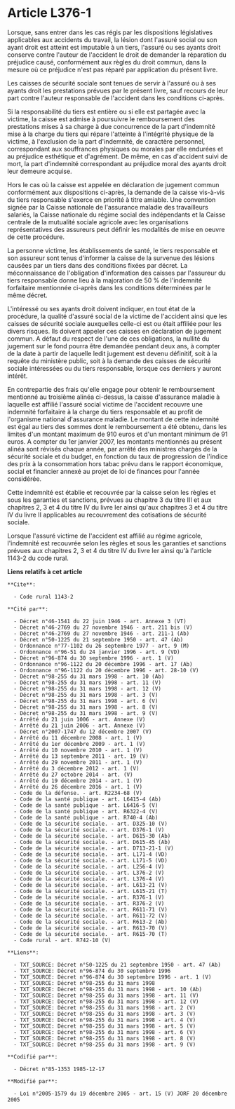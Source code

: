 # Article L376-1

Lorsque, sans entrer dans les cas régis par les dispositions législatives applicables aux accidents du travail, la lésion
dont l'assuré social ou son ayant droit est atteint est imputable à un tiers, l'assuré ou ses ayants droit conserve contre
l'auteur de l'accident le droit de demander la réparation du préjudice causé, conformément aux règles du droit commun, dans
la mesure où ce préjudice n'est pas réparé par application du présent livre.

Les caisses de sécurité sociale sont tenues de servir à l'assuré ou à ses ayants droit les prestations prévues par le présent
livre, sauf recours de leur part contre l'auteur responsable de l'accident dans les conditions ci-après. 

Si la responsabilité du tiers est entière ou si elle est partagée avec la victime, la caisse est admise à poursuivre le
remboursement des prestations mises à sa charge à due concurrence de la part d'indemnité mise à la charge du tiers qui répare
l'atteinte à l'intégrité physique de la victime, à l'exclusion de la part d'indemnité, de caractère personnel, correspondant
aux souffrances physiques ou morales par elle endurées et au préjudice esthétique et d'agrément. De même, en cas d'accident
suivi de mort, la part d'indemnité correspondant au préjudice moral des ayants droit leur demeure acquise. 

Hors le cas où la caisse est appelée en déclaration de jugement commun conformément aux dispositions ci-après, la demande de
la caisse vis-à-vis du tiers responsable s'exerce en priorité à titre amiable. Une convention signée par la Caisse nationale
de l'assurance maladie des travailleurs salariés, la Caisse nationale du régime social des indépendants et la Caisse centrale
de la mutualité sociale agricole avec les organisations représentatives des assureurs peut définir les modalités de mise en
oeuvre de cette procédure.

La personne victime, les établissements de santé, le tiers responsable et son assureur sont tenus d'informer la caisse de la
survenue des lésions causées par un tiers dans des conditions fixées par décret. La méconnaissance de l'obligation
d'information des caisses par l'assureur du tiers responsable donne lieu à la majoration de 50 % de l'indemnité forfaitaire
mentionnée ci-après dans les conditions déterminées par le même décret.

L'intéressé ou ses ayants droit doivent indiquer, en tout état de la procédure, la qualité d'assuré social de la victime de
l'accident ainsi que les caisses de sécurité sociale auxquelles celle-ci est ou était affiliée pour les divers risques. Ils
doivent appeler ces caisses en déclaration de jugement commun. A défaut du respect de l'une de ces obligations, la nullité du
jugement sur le fond pourra être demandée pendant deux ans, à compter de la date à partir de laquelle ledit jugement est
devenu définitif, soit à la requête du ministère public, soit à la demande des caisses de sécurité sociale intéressées ou du
tiers responsable, lorsque ces derniers y auront intérêt. 

En contrepartie des frais qu'elle engage pour obtenir le remboursement mentionné au troisième alinéa ci-dessus, la caisse
d'assurance maladie à laquelle est affilié l'assuré social victime de l'accident recouvre une indemnité forfaitaire à la
charge du tiers responsable et au profit de l'organisme national d'assurance maladie. Le montant de cette indemnité est égal
au tiers des sommes dont le remboursement a été obtenu, dans les limites d'un montant maximum de 910 euros et d'un montant
minimum de 91 euros. A compter du 1er janvier 2007, les montants mentionnés au présent alinéa sont révisés chaque année, par
arrêté des ministres chargés de la sécurité sociale et du budget, en fonction du taux de progression de l'indice des prix à
la consommation hors tabac prévu dans le rapport économique, social et financier annexé au projet de loi de finances pour
l'année considérée.

Cette indemnité est établie et recouvrée par la caisse selon les règles et sous les garanties et sanctions, prévues au
chapitre 3 du titre III et aux chapitres 2, 3 et 4 du titre IV du livre Ier ainsi qu'aux chapitres 3 et 4 du titre IV du
livre II applicables au recouvrement des cotisations de sécurité sociale.

Lorsque l'assuré victime de l'accident est affilié au régime agricole, l'indemnité est recouvrée selon les règles et sous les
garanties et sanctions prévues aux chapitres 2, 3 et 4 du titre IV du livre Ier ainsi qu'à l'article 1143-2 du code rural.

**Liens relatifs à cet article**

	**Cite**:

	  - Code rural 1143-2

	**Cité par**:

	  - Décret n°46-1541 du 22 juin 1946 - art. Annexe 3 (VT)
	  - Décret n°46-2769 du 27 novembre 1946 - art. 211 bis (V)
	  - Décret n°46-2769 du 27 novembre 1946 - art. 211-1 (Ab)
	  - Décret n°50-1225 du 21 septembre 1950 - art. 47 (Ab)
	  - Ordonnance n°77-1102 du 26 septembre 1977 - art. 9 (M)
	  - Ordonnance n°96-51 du 24 janvier 1996 - art. 9 (VD)
	  - Décret n°96-874 du 30 septembre 1996 - art. 1 (V)
	  - Ordonnance n°96-1122 du 20 décembre 1996 - art. 17 (Ab)
	  - Ordonnance n°96-1122 du 20 décembre 1996 - art. 28-10 (V)
	  - Décret n°98-255 du 31 mars 1998 - art. 10 (Ab)
	  - Décret n°98-255 du 31 mars 1998 - art. 11 (V)
	  - Décret n°98-255 du 31 mars 1998 - art. 12 (V)
	  - Décret n°98-255 du 31 mars 1998 - art. 3 (V)
	  - Décret n°98-255 du 31 mars 1998 - art. 6 (V)
	  - Décret n°98-255 du 31 mars 1998 - art. 8 (V)
	  - Décret n°98-255 du 31 mars 1998 - art. 9 (V)
	  - Arrêté du 21 juin 1006 - art. Annexe (V)
	  - Arrêté du 21 juin 2006 - art. Annexe (V)
	  - Décret n°2007-1747 du 12 décembre 2007 (V)
	  - Arrêté du 11 décembre 2008 - art. 1 (V)
	  - Arrêté du 1er décembre 2009 - art. 1 (V)
	  - Arrêté du 10 novembre 2010 - art. 1 (V)
	  - Arrêté du 13 septembre 2011 - art. 19 (V)
	  - Arrêté du 29 novembre 2011 - art. 1 (V)
	  - Arrêté du 3 décembre 2012 - art. 1 (V)
	  - Arrêté du 27 octobre 2014 - art. (V)
	  - Arrêté du 19 décembre 2014 - art. 1 (V)
	  - Arrêté du 26 décembre 2016 - art. 1 (V)
	  - Code de la défense. - art. R2234-68 (V)
	  - Code de la santé publique - art. L6415-4 (Ab)
	  - Code de la santé publique - art. L6416-5 (V)
	  - Code de la santé publique - art. R6322-4 (V)
	  - Code de la santé publique - art. R740-4 (Ab)
	  - Code de la sécurité sociale. - art. D325-10 (V)
	  - Code de la sécurité sociale. - art. D376-1 (V)
	  - Code de la sécurité sociale. - art. D615-30 (Ab)
	  - Code de la sécurité sociale. - art. D615-45 (Ab)
	  - Code de la sécurité sociale. - art. D713-21-1 (V)
	  - Code de la sécurité sociale. - art. L171-4 (VD)
	  - Code de la sécurité sociale. - art. L171-5 (VD)
	  - Code de la sécurité sociale. - art. L256-4 (V)
	  - Code de la sécurité sociale. - art. L376-2 (V)
	  - Code de la sécurité sociale. - art. L376-4 (V)
	  - Code de la sécurité sociale. - art. L613-21 (V)
	  - Code de la sécurité sociale. - art. L615-21 (T)
	  - Code de la sécurité sociale. - art. R376-1 (V)
	  - Code de la sécurité sociale. - art. R376-2 (V)
	  - Code de la sécurité sociale. - art. R611-71 (V)
	  - Code de la sécurité sociale. - art. R611-72 (V)
	  - Code de la sécurité sociale. - art. R613-2 (Ab)
	  - Code de la sécurité sociale. - art. R613-70 (V)
	  - Code de la sécurité sociale. - art. R615-70 (T)
	  - Code rural - art. R742-10 (V)

	**Liens**:

	  - TXT_SOURCE: Décret n°50-1225 du 21 septembre 1950 - art. 47 (Ab)
	  - TXT_SOURCE: Décret n°96-874 du 30 septembre 1996
	  - TXT_SOURCE: Décret n°96-874 du 30 septembre 1996 - art. 1 (V)
	  - TXT_SOURCE: Décret n°98-255 du 31 mars 1998
	  - TXT_SOURCE: Décret n°98-255 du 31 mars 1998 - art. 10 (Ab)
	  - TXT_SOURCE: Décret n°98-255 du 31 mars 1998 - art. 11 (V)
	  - TXT_SOURCE: Décret n°98-255 du 31 mars 1998 - art. 12 (V)
	  - TXT_SOURCE: Décret n°98-255 du 31 mars 1998 - art. 2 (V)
	  - TXT_SOURCE: Décret n°98-255 du 31 mars 1998 - art. 3 (V)
	  - TXT_SOURCE: Décret n°98-255 du 31 mars 1998 - art. 4 (V)
	  - TXT_SOURCE: Décret n°98-255 du 31 mars 1998 - art. 5 (V)
	  - TXT_SOURCE: Décret n°98-255 du 31 mars 1998 - art. 6 (V)
	  - TXT_SOURCE: Décret n°98-255 du 31 mars 1998 - art. 8 (V)
	  - TXT_SOURCE: Décret n°98-255 du 31 mars 1998 - art. 9 (V)

	**Codifié par**:

	  - Décret n°85-1353 1985-12-17

	**Modifié par**:

	  - Loi n°2005-1579 du 19 décembre 2005 - art. 15 (V) JORF 20 décembre 2005
